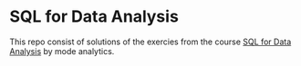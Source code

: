 # SQL for Data Analysis

This repo consist of solutions of the exercies from the course [SQL for Data Analysis](https://www.udacity.com/course/sql-for-data-analysis--ud198 "mode analytics") by mode analytics.